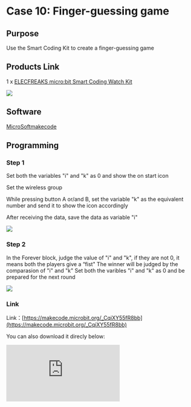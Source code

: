 ﻿# Case 10: Finger-guessing game

## Purpose

 Use the Smart Coding Kit to create a finger-guessing game

## Products Link

 1 x [ELECFREAKS micro:bit Smart Coding Watch Kit](https://www.elecfreaks.com/micro-bit-smart-coding-kit.html)


![](https://wiki-media-ef.oss-cn-hongkong.aliyuncs.com/i18n/en/docusaurus-plugin-content-docs/current/microbit/getting-started/microbit-smart-coding-kit/images/smart_coding_kit_case_10_01.png)


## Software

[MicroSoftmakecode](https://makecode.microbit.org/#)

## Programming

### Step 1
 Set both the variables "i" and "k" as 0 and show the on start icon

 Set the wireless group

 While pressing button A or/and B,  set the variable "k" as the equivalent number and send it to show the icon accordingly

 After receiving the data, save the data as variable "i"

  ![](https://wiki-media-ef.oss-cn-hongkong.aliyuncs.com/i18n/en/docusaurus-plugin-content-docs/current/microbit/getting-started/microbit-smart-coding-kit/images/smart_coding_kit_case_10_02.png)

### Step 2
 In the Forever block, judge the value of "i" and "k", if they are not 0, it means both the players give a “fist"
 The winner will be judged by the comparasion of "i" and "k"
 Set both the varibles "i" and "k" as 0 and be prepared for the next round

![](https://wiki-media-ef.oss-cn-hongkong.aliyuncs.com/i18n/en/docusaurus-plugin-content-docs/current/microbit/getting-started/microbit-smart-coding-kit/images/smart_coding_kit_case_10_03.png)




### Link
 Link：[https://makecode.microbit.org/_CqiXY55fR8bb](https://makecode.microbit.org/_CqiXY55fR8bb)

 You can also download it direcly below:

<div
    style={{
        position: 'relative',
        paddingBottom: '60%',
        overflow: 'hidden',
    }}
>
    <iframe
        src="https://makecode.microbit.org/_CqiXY55fR8bb"
        frameborder="0"
        sandbox="allow-popups allow-forms allow-scripts allow-same-origin"
        style={{
            position: 'absolute',
            width: '100%',
            height: '100%',
        }}
    />
</div>


## Result


Choose to give a "fist" through button A or/and B,  the results will be given accordingly, the winner has a smile face and the loser has a cry face on the micro:bit.





## Exploration




## FAQ




## Relevant File
